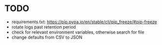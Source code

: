 # TODO

- requirements.txt: <https://pip.pypa.io/en/stable/cli/pip_freeze/#pip-freeze>
- rotate logs past retention period
- check for relevant environment variables, otherwise search for file
- change defaults from CSV to JSON
